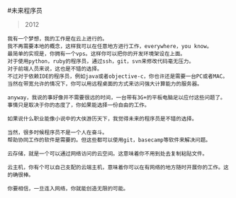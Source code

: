 #未来程序员
>2012

	我有一个梦想，我的工作是在云上进行的。
	我不再需要本地的概念，这样我可以在任意地方进行工作，everywhere，you know。
	最简单的实现是，你拥有一个vps。这样你可以把你的开发环境架设在上面。
	对于使用python，ruby的程序员，通过ssh，git，svn来修改代码毫无压力。
	对于前端人员来说，这也是不错的选择。
	不过对于依赖IDE的程序员，例如java或者objective-c，你也许还是需要一台PC或者MAC。当然在带宽允许的情况下，你可以用远程桌面的方式来访问强大计算能力的服务器。

	anyway，我说的事好像并不需要很远的时间，一台带有3G+的平板电脑足以应付这些问题了。
	事情只是取决于你的态度了，你如果能选择一份自由的工作。

	如果说什么职业能像小说中的大侠游历天下，我觉得未来的程序员是不错的选择。

	当然，很多时候程序员不是一个人在奋斗。
	帮助协同工作的软件是需要的。但这些都可以使用git，basecamp等软件来解决问题。

	云存储，就是一个可以通过网络访问的云空间。这意味着你不用到处去复制粘贴文件。

	云主机，你有个可以自己支配的云端主机，意味着你可以在有网络的地方随时开展你的工作。这的确很棒。

	你要相信，一旦连入网络，你就能创造无限的可能。